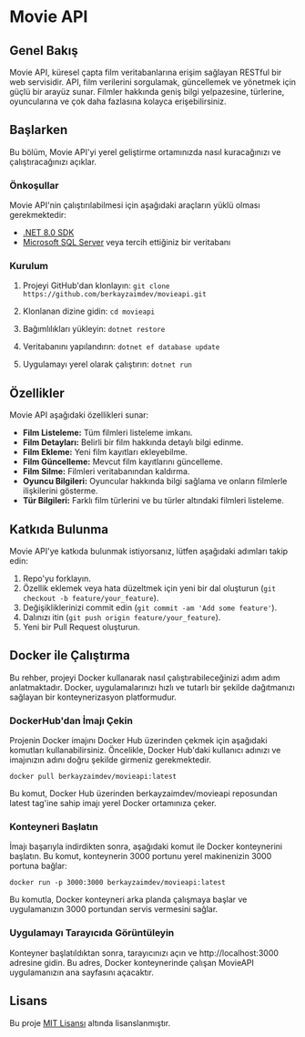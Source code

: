 # Movie API

## Genel Bakış
Movie API, küresel çapta film veritabanlarına erişim sağlayan RESTful bir web servisidir. API, film verilerini sorgulamak, güncellemek ve yönetmek için güçlü bir arayüz sunar. Filmler hakkında geniş bilgi yelpazesine, türlerine, oyuncularına ve çok daha fazlasına kolayca erişebilirsiniz.

## Başlarken

Bu bölüm, Movie API'yi yerel geliştirme ortamınızda nasıl kuracağınızı ve çalıştıracağınızı açıklar.

### Önkoşullar

Movie API'nin çalıştırılabilmesi için aşağıdaki araçların yüklü olması gerekmektedir:
- [.NET 8.0 SDK](https://dotnet.microsoft.com/download)
- [Microsoft SQL Server](https://www.microsoft.com/en-us/sql-server/sql-server-downloads) veya tercih ettiğiniz bir veritabanı

### Kurulum

1. Projeyi GitHub'dan klonlayın:
`` git clone https://github.com/berkayzaimdev/movieapi.git ``

2. Klonlanan dizine gidin:
`` cd movieapi ``

3. Bağımlılıkları yükleyin:
`` dotnet restore ``

4. Veritabanını yapılandırın:
`` dotnet ef database update ``

5. Uygulamayı yerel olarak çalıştırın:
`` dotnet run ``

## Özellikler

Movie API aşağıdaki özellikleri sunar:
- **Film Listeleme:** Tüm filmleri listeleme imkanı.
- **Film Detayları:** Belirli bir film hakkında detaylı bilgi edinme.
- **Film Ekleme:** Yeni film kayıtları ekleyebilme.
- **Film Güncelleme:** Mevcut film kayıtlarını güncelleme.
- **Film Silme:** Filmleri veritabanından kaldırma.
- **Oyuncu Bilgileri:** Oyuncular hakkında bilgi sağlama ve onların filmlerle ilişkilerini gösterme.
- **Tür Bilgileri:** Farklı film türlerini ve bu türler altındaki filmleri listeleme.

## Katkıda Bulunma

Movie API'ye katkıda bulunmak istiyorsanız, lütfen aşağıdaki adımları takip edin:
1. Repo'yu forklayın.
2. Özellik eklemek veya hata düzeltmek için yeni bir dal oluşturun (`git checkout -b feature/your_feature`).
3. Değişikliklerinizi commit edin (`git commit -am 'Add some feature'`).
4. Dalınızı itin (`git push origin feature/your_feature`).
5. Yeni bir Pull Request oluşturun.

## Docker ile Çalıştırma

Bu rehber, projeyi Docker kullanarak nasıl çalıştırabileceğinizi adım adım anlatmaktadır. Docker, uygulamalarınızı hızlı ve tutarlı bir şekilde dağıtmanızı sağlayan bir konteynerizasyon platformudur.

### DockerHub'dan İmajı Çekin

Projenin Docker imajını Docker Hub üzerinden çekmek için aşağıdaki komutları kullanabilirsiniz. Öncelikle, Docker Hub'daki kullanıcı adınızı ve imajınızın adını doğru şekilde girmeniz gerekmektedir.

```
docker pull berkayzaimdev/movieapi:latest 
```

Bu komut, Docker Hub üzerinden berkayzaimdev/movieapi reposundan latest tag'ine sahip imajı yerel Docker ortamınıza çeker.

### Konteyneri Başlatın

İmajı başarıyla indirdikten sonra, aşağıdaki komut ile Docker konteynerini başlatın. Bu komut, konteynerin 3000 portunu yerel makinenizin 3000 portuna bağlar:

```
docker run -p 3000:3000 berkayzaimdev/movieapi:latest 
```
Bu komutla, Docker konteyneri arka planda çalışmaya başlar ve uygulamanızın 3000 portundan servis vermesini sağlar.

### Uygulamayı Tarayıcıda Görüntüleyin
Konteyner başlatıldıktan sonra, tarayıcınızı açın ve http://localhost:3000 adresine gidin. Bu adres, Docker konteynerinde çalışan MovieAPI uygulamanızın ana sayfasını açacaktır.

## Lisans

Bu proje [MIT Lisansı](LICENSE) altında lisanslanmıştır.
